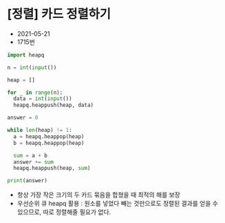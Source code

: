 # [정렬] 카드 정렬하기

- 2021-05-21
- 1715번

```python
import heapq

n = int(input())

heap = []

for _ in range(n):
  data = int(input())
  heapq.heappush(heap, data)

answer = 0

while len(heap) != 1:
  a = heapq.heappop(heap)
  b = heapq.heappop(heap)

  sum = a + b
  answer += sum
  heapq.heappush(heap, sum)

print(answer)
```

- 항상 가장 작은 크기의 두 카드 묶음을 합쳤을 때 최적의 해를 보장
- 우선순위 큐 heapq 활용 : 원소를 넣었다 빼는 것만으로도 정렬된 결과를 얻을 수 있으므로, 따로 정렬해줄 필요가 없다.
